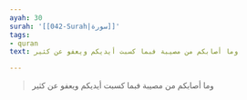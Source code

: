 ```yaml
---
ayah: 30
surah: '[[042-Surah|سورة]]'
tags:
- quran
text: وما أصابكم من مصيبة فبما كسبت أيديكم ويعفو عن كثير

---
```

> وما أصابكم من مصيبة فبما كسبت أيديكم ويعفو عن كثير
